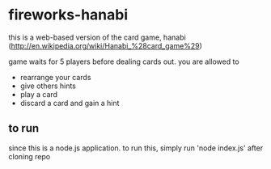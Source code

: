fireworks-hanabi
================

this is a web-based version of the card game, hanabi (http://en.wikipedia.org/wiki/Hanabi_%28card_game%29)

game waits for 5 players before dealing cards out.
you are allowed to
* rearrange your cards
* give others hints
* play a card
* discard a card and gain a hint

to run
-----------------
since this is a node.js application. to run this, simply run 'node index.js' after cloning repo
